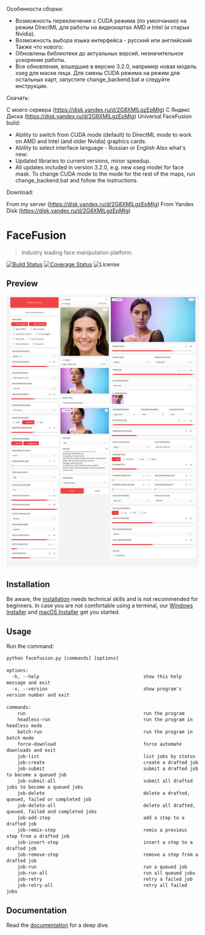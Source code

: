 Особенности сборки: 

- Возможность переключения с CUDA режима (по умолчанию) на режим DirectML для работы на видеокартах AMD и Intel (и старых Nvidia).
- Возможность выбора языка интерфейса - русский или английский
Также что нового:
- Обновлены библиотеки до актуальных версий, незначительное ускорение работы.
- Все обновления, вошедшие в версию 3.2.0, например новая модель xseg для маски лица.
Для смены CUDA режима на режим для остальных карт, запустите change_backend.bat и следуйте инструкции.

Скачать:

С моего сервера (https://disk.yandex.ru/d/2G8XMILgzEpMIg)
С Яндекс Диска (https://disk.yandex.ru/d/2G8XMILgzEpMIg)
Universal FaceFusion build:
- Ability to switch from CUDA mode (default) to DirectML mode to work on AMD and Intel (and older Nvidia) graphics cards.
- Ability to select interface language - Russian or English
Also what's new:
- Updated libraries to current versions, minor speedup.
- All updates included in version 3.2.0, e.g. new xseg model for face mask.
To change CUDA mode to the mode for the rest of the maps, run change_backend.bat and follow the instructions.

Download:

From my server (https://disk.yandex.ru/d/2G8XMILgzEpMIg)
From Yandex Disk (https://disk.yandex.ru/d/2G8XMILgzEpMIg) 

FaceFusion
==========

> Industry leading face manipulation platform.

[![Build Status](https://img.shields.io/github/actions/workflow/status/facefusion/facefusion/ci.yml.svg?branch=master)](https://github.com/facefusion/facefusion/actions?query=workflow:ci)
[![Coverage Status](https://img.shields.io/coveralls/facefusion/facefusion.svg)](https://coveralls.io/r/facefusion/facefusion)
![License](https://img.shields.io/badge/license-OpenRAIL--AS-green)


Preview
-------

![Preview](https://raw.githubusercontent.com/facefusion/facefusion/master/.github/preview.png?sanitize=true)


Installation
------------

Be aware, the [installation](https://docs.facefusion.io/installation) needs technical skills and is not recommended for beginners. In case you are not comfortable using a terminal, our [Windows Installer](http://windows-installer.facefusion.io) and [macOS Installer](http://macos-installer.facefusion.io) get you started.


Usage
-----

Run the command:

```
python facefusion.py [commands] [options]

options:
  -h, --help                                      show this help message and exit
  -v, --version                                   show program's version number and exit

commands:
    run                                           run the program
    headless-run                                  run the program in headless mode
    batch-run                                     run the program in batch mode
    force-download                                force automate downloads and exit
    job-list                                      list jobs by status
    job-create                                    create a drafted job
    job-submit                                    submit a drafted job to become a queued job
    job-submit-all                                submit all drafted jobs to become a queued jobs
    job-delete                                    delete a drafted, queued, failed or completed job
    job-delete-all                                delete all drafted, queued, failed and completed jobs
    job-add-step                                  add a step to a drafted job
    job-remix-step                                remix a previous step from a drafted job
    job-insert-step                               insert a step to a drafted job
    job-remove-step                               remove a step from a drafted job
    job-run                                       run a queued job
    job-run-all                                   run all queued jobs
    job-retry                                     retry a failed job
    job-retry-all                                 retry all failed jobs
```


Documentation
-------------

Read the [documentation](https://docs.facefusion.io) for a deep dive.

